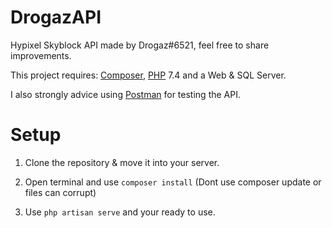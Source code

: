 # DrogazAPI
Hypixel Skyblock API made by Drogaz#6521, feel free to share improvements.

This project requires: [Composer](https://getcomposer.org/), [PHP](https://www.php.net/) 7.4 and a Web & SQL Server.

I also strongly advice using [Postman](https://www.postman.com/) for testing the API.

# Setup


1. Clone the repository & move it into your server.

2. Open terminal and use ``composer install`` (Dont use composer update or files can corrupt)

3. Use ``php artisan serve`` and your ready to use.
